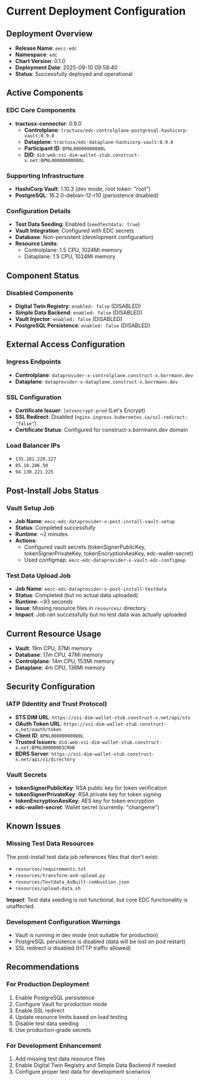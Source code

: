 # Current Deployment Configuration

## Deployment Overview
- **Release Name**: `eecc-edc`
- **Namespace**: `edc`
- **Chart Version**: 0.1.0
- **Deployment Date**: 2025-09-10 09:58:40
- **Status**: Successfully deployed and operational

## Active Components

### EDC Core Components
- **tractusx-connector**: 0.9.0
  - **Controlplane**: `tractusx/edc-controlplane-postgresql-hashicorp-vault:0.9.0`
  - **Dataplane**: `tractusx/edc-dataplane-hashicorp-vault:0.9.0`
  - **Participant ID**: `BPNL00000000080L`
  - **DID**: `did:web:ssi-dim-wallet-stub.construct-x.net:BPNL00000000080L`

### Supporting Infrastructure
- **HashiCorp Vault**: 1.10.3 (dev mode, root token: "root")
- **PostgreSQL**: 16.2.0-debian-12-r10 (persistence disabled)

### Configuration Details
- **Test Data Seeding**: Enabled (`seedTestdata: true`)
- **Vault Integration**: Configured with EDC secrets
- **Database**: Non-persistent (development configuration)
- **Resource Limits**: 
  - Controlplane: 1.5 CPU, 1024Mi memory
  - Dataplane: 1.5 CPU, 1024Mi memory

## Component Status
### Disabled Components
- **Digital Twin Registry**: `enabled: false` (DISABLED)
- **Simple Data Backend**: `enabled: false` (DISABLED)
- **Vault Injector**: `enabled: false` (DISABLED)
- **PostgreSQL Persistence**: `enabled: false` (DISABLED)

## External Access Configuration

### Ingress Endpoints
- **Controlplane**: `dataprovider-x-controlplane.construct-x.borrmann.dev`
- **Dataplane**: `dataprovider-x-dataplane.construct-x.borrmann.dev`

### SSL Configuration
- **Certificate Issuer**: `letsencrypt-prod` (Let's Encrypt)
- **SSL Redirect**: Disabled (`nginx.ingress.kubernetes.io/ssl-redirect: "false"`)
- **Certificate Status**: Configured for construct-x.borrmann.dev domain

### Load Balancer IPs
- `135.181.220.227`
- `85.10.206.50` 
- `94.130.221.225`

## Post-Install Jobs Status

### Vault Setup Job
- **Job Name**: `eecc-edc-dataprovider-x-post-install-vault-setup`
- **Status**: Completed successfully
- **Runtime**: ~2 minutes
- **Actions**: 
  - Configured vault secrets (tokenSignerPublicKey, tokenSignerPrivateKey, tokenEncryptionAesKey, edc-wallet-secret)
  - Used configmap: `eecc-edc-dataprovider-x-vault-edc-configmap`

### Test Data Upload Job
- **Job Name**: `eecc-edc-dataprovider-x-post-install-testdata`
- **Status**: Completed (but no actual data uploaded)
- **Runtime**: ~93 seconds
- **Issue**: Missing resource files in `resources/` directory
- **Impact**: Job ran successfully but no test data was actually uploaded

## Current Resource Usage
- **Vault**: 19m CPU, 37Mi memory
- **Database**: 17m CPU, 47Mi memory  
- **Controlplane**: 14m CPU, 153Mi memory
- **Dataplane**: 4m CPU, 136Mi memory

## Security Configuration

### IATP (Identity and Trust Protocol)
- **STS DIM URL**: `https://ssi-dim-wallet-stub.construct-x.net/api/sts`
- **OAuth Token URL**: `https://ssi-dim-wallet-stub.construct-x.net/oauth/token`
- **Client ID**: `BPNL00000000080L`
- **Trusted Issuers**: `did:web:ssi-dim-wallet-stub.construct-x.net:BPNL00000003CRHK`
- **BDRS Server**: `https://ssi-dim-wallet-stub.construct-x.net/api/v1/directory`

### Vault Secrets
- **tokenSignerPublicKey**: RSA public key for token verification
- **tokenSignerPrivateKey**: RSA private key for token signing
- **tokenEncryptionAesKey**: AES key for token encryption
- **edc-wallet-secret**: Wallet secret (currently: "changeme")

## Known Issues

### Missing Test Data Resources
The post-install test data job references files that don't exist:
- `resources/requirements.txt`
- `resources/transform-and-upload.py`
- `resources/Testdata_AsBuilt-combustion.json`
- `resources/upload-data.sh`

**Impact**: Test data seeding is not functional, but core EDC functionality is unaffected.

### Development Configuration Warnings
- Vault is running in dev mode (not suitable for production)
- PostgreSQL persistence is disabled (data will be lost on pod restart)
- SSL redirect is disabled (HTTP traffic allowed)

## Recommendations

### For Production Deployment
1. Enable PostgreSQL persistence
2. Configure Vault for production mode
3. Enable SSL redirect
4. Update resource limits based on load testing
5. Disable test data seeding
6. Use production-grade secrets

### For Development Enhancement
1. Add missing test data resource files
2. Enable Digital Twin Registry and Simple Data Backend if needed
3. Configure proper test data for development scenarios
